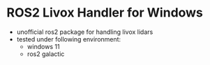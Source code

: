 # ROS2 Livox Handler for Windows 

- unofficial ros2 package for handling livox lidars
- tested under following environment:
    - windows 11
    - ros2 galactic
